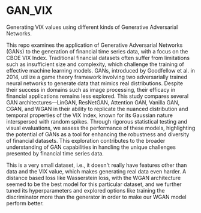 # GAN_VIX
Generating VIX values using different kinds of Generative Adversarial Networks.

This repo examines the application of Generative Adversarial Networks (GANs) to the generation of financial time series data, with a focus on the CBOE VIX Index. Traditional financial datasets often suffer from limitations such as insufficient size and complexity, which challenge the training of effective machine learning models. GANs, introduced by Goodfellow et al. in 2014, utilize a game theory framework involving two adversarially trained neural networks to generate data that mimics real distributions. Despite their success in domains such as image processing, their efficacy in financial applications remains less explored. This study compares several GAN architectures—LinGAN, ResNetGAN, Attention GAN, Vanilla GAN, CGAN, and WGAN in their ability to replicate the nuanced distribution and temporal properties of the VIX Index, known for its Gaussian nature interspersed with random spikes. Through rigorous statistical testing and visual evaluations, we assess the performance of these models, highlighting the potential of GANs as a tool for enhancing the robustness and diversity of financial datasets. This exploration contributes to the broader understanding of GAN capabilities in handling the unique challenges presented by financial time series data.

This is a very small dataset, i.e., it doesn't really have features other than data and the VIX value, which makes generating real data even harder. A distance based loss like Wasserstein loss, with the WGAN architecture seemed to be the best model for this particular dataset, and we further tuned its hyperparameters and explored options like training the discriminator more than the generator in order to make our WGAN model perform better. 



